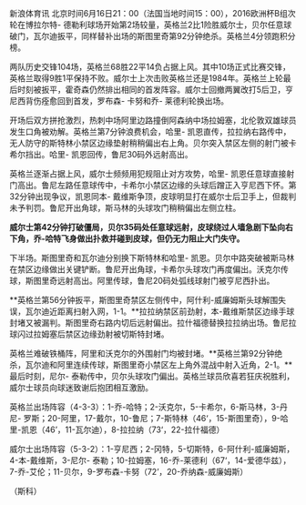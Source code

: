 
新浪体育讯
北京时间6月16日21：00（法国当地时间15：00），2016欧洲杯B组次轮在博拉尔特-
德勒利球场开始第2场较量，英格兰2比1险胜威尔士，贝尔任意球破门，瓦尔迪扳平，同样替补出场的斯图里奇第92分钟绝杀。英格兰4分领跑积分榜。

两队历史交锋104场，英格兰68胜22平14负占据上风。其中10场正式比赛交锋，英格兰取得9胜1平保持不败。威尔士上次击败英格兰还是1984年。英格兰上轮最后时刻被扳平，霍奇森仍然排出相同的首发阵容。威尔士回撤两翼改打5后卫，亨尼西背伤痊愈回到首发，罗布森-
卡努和乔-
莱德利轮换出场。

开场后双方拼抢激烈，热刺中场阿里边路撞倒阿森纳中场拉姆塞，北伦敦双雄球员发生口角被劝解。英格兰第7分钟浪费机会，哈里-
凯恩直传，拉拉纳右路传中，无人防守的斯特林小禁区边缘垫射稍稍偏出右上角。贝尔突入禁区左侧的射门被卡希尔挡出。哈里-
凯恩回传，鲁尼30码外远射高出。


英格兰逐渐占据上风，威尔士频频用犯规阻止对方攻势，哈里-
凯恩任意球直接射门高出。鲁尼左路任意球传中，卡希尔小禁区边缘的头球后蹭正入亨尼西下怀。第32分钟出现争议，凯恩同本-
戴维斯争顶，皮球明显打在威尔士后卫手上，但裁判未予判罚。鲁尼开出角球，斯马林的头球攻门稍稍偏出左侧立柱。


**威尔士第42分钟打破僵局，贝尔35码处任意球远射，皮球绕过人墙急剧下坠向右下角，乔-哈特飞身做出扑救并碰到皮球，但仍无力阻止大门失守。**


下半场。斯图里奇和瓦尔迪分别换下斯特林和哈里-
凯恩。贝尔中路突破被斯马林在禁区边缘做出关键铲断。鲁尼开出角球，卡希尔头球攻门再度偏出。沃克尔传球，斯图里奇远射高出。阿里传球，鲁尼20码处弧线球射门被亨尼西扑出。


**英格兰第56分钟扳平，斯图里奇禁区左侧传中，阿什利-威廉姆斯头球解围失误，瓦尔迪近距离扫射入网，1-1。**拉拉纳禁区前劲射，本-戴维斯禁区边缘手球封堵又被漏判。斯图里奇右路内切后远射偏出。拉什福德替换拉拉纳出场。鲁尼拉球闪过拉姆塞后禁区边缘劲射被切斯特封堵。


英格兰难破铁桶阵，阿里和沃克尔的外围射门均被封堵。**英格兰第92分钟绝杀，瓦尔迪和阿里连续传球，斯图里奇小禁区左上角外混战中射入近角，2-1。**最后时刻，尼尔-
泰勒传中，贝尔头球攻门偏出。英格兰球员欣喜若狂庆祝胜利，威尔士球员向球迷致谢后抱团相互激励。


英格兰出场阵容（4-3-3）：1-乔-哈特；2-沃克尔，5-卡希尔，6-斯马林，3-丹尼-
罗斯；20-阿里，17-戴尔，10-鲁尼；7-斯特林（46‘，15-斯图里奇），9-哈里-凯恩（46’，11-瓦尔迪），8-拉拉纳（73‘，22-拉什福德）

威尔士出场阵容（5-3-2）：1-亨尼西；2-冈特，5-切斯特，6-阿什利-威廉姆斯，4-本-戴维斯，3-尼尔-
泰勒；10-拉姆塞，16-乔-莱德利（67‘，14-爱德华兹），7-乔-艾伦；11-贝尔，9-罗布森-卡努（72’，20-乔纳森-威廉姆斯）

（斯科）

